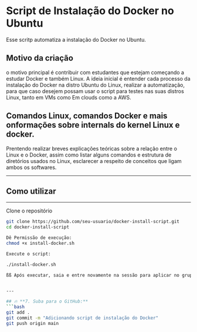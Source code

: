 # Script de Instalação do Docker no Ubuntu

Esse scritp automatiza a instalação do Docker no Ubuntu.

## Motivo da criação
o motivo principal é contribuir com estudantes que estejam começando a estudar Docker e também Linux.
A ideia inicial é  entender cada processo da instalação do Docker na distro Ubuntu do Linux, realizar a automatização, para que caso desejem possam usar o script para testes nas suas distros Linux, tanto em VMs como Em clouds como a AWS.

## Comandos Linux, comandos Docker e mais onformações sobre internals do kernel Linux e docker.

Prentendo realizar breves explicações teóricas sobre a relação entre o Linux e o Docker, assim como listar alguns comandos e estrutura de diretórios usados no Linux, esclarecer a respeito de conceitos que ligam ambos os softwares.


_____________________________________________________________________________________________________________________________________________

## Como utilizar
---
Clone o repositório
```bash
git clone https://github.com/seu-usuario/docker-install-script.git
cd docker-install-script

Dê Permissão de execução:
chmod +x install-docker.sh

Execute o script:

./install-docker.sh

ßß Após executar, saia e entre novamente na sessão para aplicar no grupo Docker.


---

## 🔥 **7. Suba para o GitHub:**
```bash
git add .
git commit -m "Adicionando script de instalação do Docker"
git push origin main






